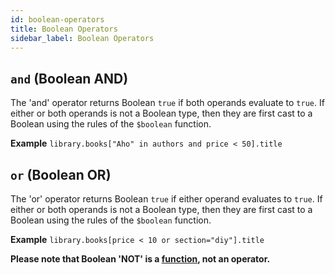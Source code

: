 ```yaml
---
id: boolean-operators
title: Boolean Operators
sidebar_label: Boolean Operators
---
```


## `and` (Boolean AND)

The 'and' operator returns Boolean `true` if both operands evaluate to `true`.  If either or both operands is not a Boolean type, then they are first cast to a Boolean using the rules of the `$boolean` function.

__Example__
`library.books["Aho" in authors and price < 50].title`

## `or` (Boolean OR)

The 'or' operator returns Boolean `true` if either operand evaluates to `true`.  If either or both operands is not a Boolean type, then they are first cast to a Boolean using the rules of the `$boolean` function.

__Example__
`library.books[price < 10 or section="diy"].title`

__Please note that Boolean 'NOT' is a [function](boolean-functions#notarg), not an operator.__